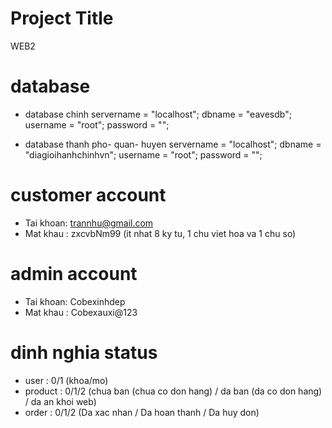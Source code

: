 # Project Title
WEB2

# database
- database chinh
servername = "localhost";
dbname = "eavesdb";
username = "root";
password = "";

- database thanh pho- quan- huyen
servername = "localhost";
dbname = "diagioihanhchinhvn";
username = "root";
password = "";

# customer account
- Tai khoan: trannhu@gmail.com
- Mat khau : zxcvbNm99 (it nhat 8 ky tu, 1 chu viet hoa va 1 chu so)

# admin account
- Tai khoan: Cobexinhdep
- Mat khau : Cobexauxi@123

# dinh nghia status
- user : 0/1 (khoa/mo)
- product : 0/1/2 (chua ban (chua co don hang) / da ban (da co don hang) / da an khoi web)
- order : 0/1/2 (Da xac nhan / Da hoan thanh / Da huy don)
